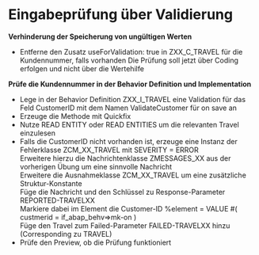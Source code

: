 # Eingabeprüfung über Validierung

**Verhinderung der Speicherung von ungültigen Werten**
  - Entferne den Zusatz useForValidation: true in ZXX_C_TRAVEL für die Kundennummer, falls vorhanden
    Die Prüfung soll jetzt über Coding erfolgen und nicht über die Wertehilfe

**Prüfe die Kundennummer in der Behavior Definition und Implementation**  
  - Lege in der Behavior Definition ZXX_I_TRAVEL eine Validation für das Feld CustomerID mit dem Namen ValidateCustomer für on save an  
  - Erzeuge die Methode mit Quickfix  
  - Nutze READ ENTITY oder READ ENTITIES um die relevanten Travel einzulesen    
  - Falls die CustomerID nicht vorhanden ist, erzeuge eine Instanz der Fehlerklasse ZCM_XX_TRAVEL mit SEVERITY = ERROR  
    Erweitere hierzu die Nachrichtenklasse ZMESSAGES_XX aus der vorherigen Übung um eine sinnvolle Nachricht  
    Erweitere die Ausnahmeklasse ZCM_XX_TRAVEL um eine zusätzliche Struktur-Konstante  
    Füge die Nachricht und den Schlüssel zu Response-Parameter REPORTED-TRAVELXX  
    Markiere dabei im Element die Customer-ID %element = VALUE #( custmerid = if_abap_behv=>mk-on )  
    Füge den Travel zum Failed-Parameter FAILED-TRAVELXX hinzu (Corresponding zu TRAVEL)  
  - Prüfe den Preview, ob die Prüfung funktioniert  


